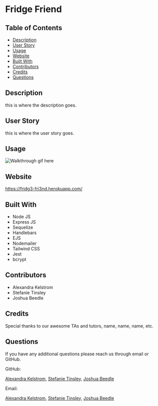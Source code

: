# Fridge Friend
## Table of Contents
* [Description](#description)
* [User Story](#user-story)
* [Usage](#usage)
* [Website](#website)
* [Built With](#built-with)
* [Contributors](#contributors)
* [Credits](#credits)
* [Questions](#questions)
## Description
this is where the description goes.
## User Story
this is where the user story goes.
## Usage
![Walkthrough gif here](placeholder.gif)
## Website
https://fridg3-fri3nd.herokuapp.com/
## Built With
* Node JS
* Express JS
* Sequelize
* Handlebars
* EJS
* Nodemailer
* Tailwind CSS
* Jest
* bcrypt
## Contributors
* Alexandra Kelstrom
* Stefanie Tinsley
* Joshua Beedle
## Credits
Special thanks to our awesome TAs and tutors, name, name, name, etc.
## Questions
If you have any additional questions please reach us through email or GitHub.

GitHub: 

[Alexandra Kelstrom](https://github.com/akelstrom),
[Stefanie Tinsley](https://github.com/steftinsley),
[Joshua Beedle](https://github.com/jbeedle19)

Email: 

[Alexandra Kelstrom](mailto:akelstrom@gmail.com),
[Stefanie Tinsley](mailto:stefaniectinsley@gmail.com),
[Joshua Beedle](mailto:josh.beedle@gmail.com)
